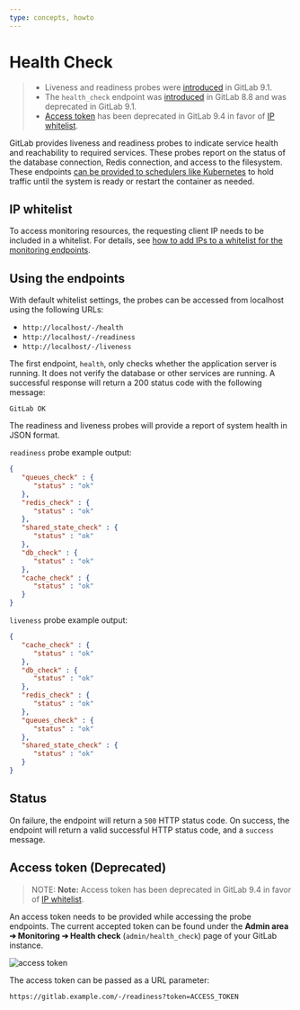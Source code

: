 ```yaml
---
type: concepts, howto
---
```


# Health Check

> - Liveness and readiness probes were [introduced][ce-10416] in GitLab 9.1.
> - The `health_check` endpoint was [introduced][ce-3888] in GitLab 8.8 and was
>   deprecated in GitLab 9.1.
> - [Access token](#access-token-deprecated) has been deprecated in GitLab 9.4
>   in favor of [IP whitelist](#ip-whitelist).

GitLab provides liveness and readiness probes to indicate service health and
reachability to required services. These probes report on the status of the
database connection, Redis connection, and access to the filesystem. These
endpoints [can be provided to schedulers like Kubernetes][kubernetes] to hold
traffic until the system is ready or restart the container as needed.

## IP whitelist

To access monitoring resources, the requesting client IP needs to be included in a whitelist.
For details, see [how to add IPs to a whitelist for the monitoring endpoints](../../../administration/monitoring/ip_whitelist.md).

## Using the endpoints

With default whitelist settings, the probes can be accessed from localhost using the following URLs:

- `http://localhost/-/health`
- `http://localhost/-/readiness`
- `http://localhost/-/liveness`

The first endpoint, `health`, only checks whether the application server is running. It does not verify the database or other services are running. A successful response will return a 200 status code with the following message:

```text
GitLab OK
```

The readiness and liveness probes will provide a report of system health in JSON format.

`readiness` probe example output:

```json
{
   "queues_check" : {
      "status" : "ok"
   },
   "redis_check" : {
      "status" : "ok"
   },
   "shared_state_check" : {
      "status" : "ok"
   },
   "db_check" : {
      "status" : "ok"
   },
   "cache_check" : {
      "status" : "ok"
   }
}
```

`liveness` probe example output:

```json
{
   "cache_check" : {
      "status" : "ok"
   },
   "db_check" : {
      "status" : "ok"
   },
   "redis_check" : {
      "status" : "ok"
   },
   "queues_check" : {
      "status" : "ok"
   },
   "shared_state_check" : {
      "status" : "ok"
   }
}
```

## Status

On failure, the endpoint will return a `500` HTTP status code. On success, the endpoint
will return a valid successful HTTP status code, and a `success` message.

## Access token (Deprecated)

> NOTE: **Note:**
> Access token has been deprecated in GitLab 9.4 in favor of [IP whitelist](#ip-whitelist).

An access token needs to be provided while accessing the probe endpoints. The current
accepted token can be found under the **Admin area ➔ Monitoring ➔ Health check**
(`admin/health_check`) page of your GitLab instance.

![access token](img/health_check_token.png)

The access token can be passed as a URL parameter:

```text
https://gitlab.example.com/-/readiness?token=ACCESS_TOKEN
```

<!-- ## Troubleshooting

Include any troubleshooting steps that you can foresee. If you know beforehand what issues
one might have when setting this up, or when something is changed, or on upgrading, it's
important to describe those, too. Think of things that may go wrong and include them here.
This is important to minimize requests for support, and to avoid doc comments with
questions that you know someone might ask.

Each scenario can be a third-level heading, e.g. `### Getting error message X`.
If you have none to add when creating a doc, leave this section in place
but commented out to help encourage others to add to it in the future. -->

[ce-10416]: https://gitlab.com/gitlab-org/gitlab-ce/merge_requests/10416
[ce-3888]: https://gitlab.com/gitlab-org/gitlab-ce/merge_requests/3888
[pingdom]: https://www.pingdom.com
[nagios-health]: https://nagios-plugins.org/doc/man/check_http.html
[newrelic-health]: https://docs.newrelic.com/docs/alerts/alert-policies/downtime-alerts/availability-monitoring
[kubernetes]: https://kubernetes.io/docs/tasks/configure-pod-container/configure-liveness-readiness-probes/
